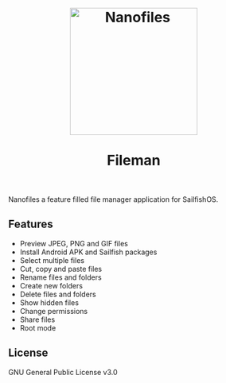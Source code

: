 <h1 align="center">
  <br>
  <img src="https://raw.githubusercontent.com/Michal-Szczepaniak/nanofiles/master/icons/172x172/nanofiles.png" width="256px" alt="Nanofiles">
  <br>
  <br>
  Fileman
  <br>
  <br>
</h1>

Nanofiles a feature filled file manager application for SailfishOS.

## Features
- Preview JPEG, PNG and GIF files
- Install Android APK and Sailfish packages
- Select multiple files
- Cut, copy and paste files
- Rename files and folders
- Create new folders
- Delete files and folders
- Show hidden files
- Change permissions
- Share files
- Root mode

## License
GNU General Public License v3.0